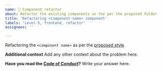 ```yaml
---
name: 🔨 Component refactor
about: Refactor the existing components as the per the proposed folder structure.
title: 'Refactoring <component-name> component'
labels: 'Level-5, frontend, refactor'
assignees: ''

---
```


Refactoring the `<component name>` as per the [proposed style](https://github.com/HITK-TECH-Community/Community-Website/blob/main/frontend/PROPOSAL.md). 

**Additional context**
Add any other context about the problem here.

**Have you read the [Code of Conduct](https://github.com/HITK-TECH-Community/Community-Website/blob/main/code_of_conduct.md)?**
Write your answer here.
